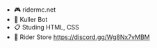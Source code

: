 - 🎮 ridermc.net
- 🤖 Kuller Bot
- 📋 Studing HTML, CSS
- 🛒 Rider Store
 https://discord.gg/Wg8Nx7vMBM
